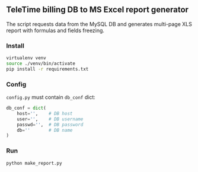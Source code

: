 ## TeleTime billing DB to MS Excel report generator

The script requests data from the MySQL DB and generates multi-page XLS report with formulas and fields freezing.

### Install
```bash
virtualenv venv
source ./venv/bin/activate
pip install -r requirements.txt
```

### Config
`config.py` must contain `db_conf` dict:
```python
db_conf = dict(
    host='',    # DB host
    user='',    # DB username
    passwd='',  # DB password
    db=''       # DB name
)
```

### Run
```bash
python make_report.py
```
